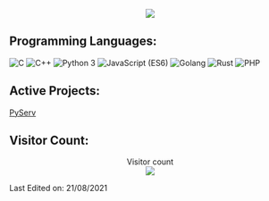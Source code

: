 <p align="center">
    <img src="https://github-readme-stats.vercel.app/api?username=veil-ctf&show_icons=true&count_private=true&theme=Gradient"/>
</p>

## Programming Languages:

<img src="https://img.shields.io/badge/C-lightgrey" alt="C" /> <img src="https://img.shields.io/badge/C++-ff69b4" alt="C++" /> <img src="https://img.shields.io/badge/Python 3-informational" alt="Python 3" /> <img src="https://img.shields.io/badge/JavaScript (ES6)-brightgreen" alt="JavaScript (ES6)" /> <img src="https://img.shields.io/badge/Golang%20-yellow" alt="Golang"/> <img src="https://img.shields.io/badge/Rust%20-magenta" alt="Rust"/> <img src="https://img.shields.io/badge/PHP%20-lime" alt="PHP"/>

## Active Projects:

<a href="https://github.com/veil-ctf/PyServ">PyServ</a><br>

## Visitor Count:

<p align="center"> 
  Visitor count<br>
  <img src="https://profile-counter.glitch.me/veil-ctf/count.svg" />
</p>

Last Edited on: 21/08/2021
